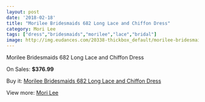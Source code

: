 ```yaml
---
layout: post
date: '2018-02-18'
title: "Morilee Bridesmaids 682 Long Lace and Chiffon Dress"
category: Mori Lee
tags: ["dress","bridesmaids","morilee","lace","bridal"]
image: http://img.eudances.com/20338-thickbox_default/morilee-bridesmaids-682-long-lace-and-chiffon-dress.jpg
---
```

Morilee Bridesmaids 682 Long Lace and Chiffon Dress

On Sales: **$376.99**
<a href="https://www.eudances.com/en/mori-lee/6102-morilee-bridesmaids-682-long-lace-and-chiffon-dress.html"><amp-img layout="responsive" width="600" height="600" src="//img.eudances.com/20338-thickbox_default/morilee-bridesmaids-682-long-lace-and-chiffon-dress.jpg" alt="Morilee Bridesmaids 682 Long Lace and Chiffon Dress 0" /></a>
<a href="https://www.eudances.com/en/mori-lee/6102-morilee-bridesmaids-682-long-lace-and-chiffon-dress.html"><amp-img layout="responsive" width="600" height="600" src="//img.eudances.com/20341-thickbox_default/morilee-bridesmaids-682-long-lace-and-chiffon-dress.jpg" alt="Morilee Bridesmaids 682 Long Lace and Chiffon Dress 1" /></a>
<a href="https://www.eudances.com/en/mori-lee/6102-morilee-bridesmaids-682-long-lace-and-chiffon-dress.html"><amp-img layout="responsive" width="600" height="600" src="//img.eudances.com/20340-thickbox_default/morilee-bridesmaids-682-long-lace-and-chiffon-dress.jpg" alt="Morilee Bridesmaids 682 Long Lace and Chiffon Dress 2" /></a>
<a href="https://www.eudances.com/en/mori-lee/6102-morilee-bridesmaids-682-long-lace-and-chiffon-dress.html"><amp-img layout="responsive" width="600" height="600" src="//img.eudances.com/20339-thickbox_default/morilee-bridesmaids-682-long-lace-and-chiffon-dress.jpg" alt="Morilee Bridesmaids 682 Long Lace and Chiffon Dress 3" /></a>

Buy it: [Morilee Bridesmaids 682 Long Lace and Chiffon Dress](https://www.eudances.com/en/mori-lee/6102-morilee-bridesmaids-682-long-lace-and-chiffon-dress.html "Morilee Bridesmaids 682 Long Lace and Chiffon Dress")

View more: [Mori Lee](https://www.eudances.com/en/65-mori-lee "Mori Lee")